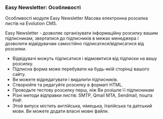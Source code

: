 
<meta http-equiv="Content-Type" content="text/html; charset=utf-8">
<h3>Easy Newsletter: Особливості </h3> 
Особливості модуля Easy Newsletter Масова електронна розсилка листів на Evolution CMS.	
<br>
<p>Easy Newsletter - дозволяє організувати інформаційну розсилку вашим підписникам, звертатися до підписників в межах менеджера і дозволити відвідувачам самостійно підписатися/відписатися від розсилки.</p>
<ul>
	<li>Відвідувачі можуть підписатися і відмовитися від підписки на вашу розсилку.</li>
	<li>Підписна форма може перебувати на будь-якій сторінці вашого сайту.</li>
	<li>Ви можете відредагувати і видалити підписників.</li>
	<li>Створюйте та редагуйте розсилку в форматі HTML.</li>
	<li>Проводьте тестову розсилку перш, ніж Ви розішле її підписникам</li>
	<li>Різні методи відправки листів: SMTP, Qmail MTA, Sendmail, пошта PHP.</li>
	<li>Этой випуск містить англійська, німецька, італійська та датський мови. Ви можете додати власні мовні файли.</li>
</ul>